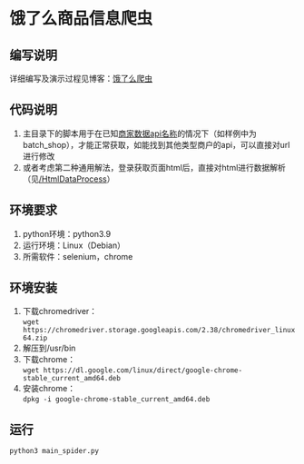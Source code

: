# 饿了么商品信息爬虫

## 编写说明

详细编写及演示过程见博客：[饿了么爬虫](https://windy810.github.io/blog/2021-08-07-eleme/)

## 代码说明

1. 主目录下的脚本用于在已知[商家数据api名称](https://github.com/Windy810/ElemeSpider/blob/master/img/dataapi1.png)的情况下（如样例中为batch_shop），才能正常获取，如能找到其他类型商户的api，可以直接对url进行修改
2. 或者考虑第二种通用解法，登录获取页面html后，直接对html进行数据解析（见[/HtmlDataProcess](https://github.com/Windy810/ElemeSpider/tree/master/HtmlDataProcess)）

## 环境要求

1. python环境：python3.9
2. 运行环境：Linux（Debian）
3. 所需软件：selenium，chrome

## 环境安装

1. 下载chromedriver：  
`wget https://chromedriver.storage.googleapis.com/2.38/chromedriver_linux64.zip`
2. 解压到/usr/bin
3. 下载chrome：  
`wget https://dl.google.com/linux/direct/google-chrome-stable_current_amd64.deb  `
4. 安装chrome：  
`dpkg -i google-chrome-stable_current_amd64.deb`

## 运行

`python3 main_spider.py`
